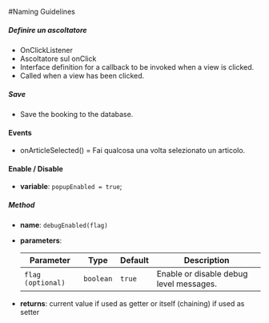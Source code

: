 #Naming Guidelines

##### Definire un ascoltatore
* OnClickListener
* Ascoltatore sul onClick
* Interface definition for a callback to be invoked when a view is clicked.
* Called when a view has been clicked.
 
##### Save
* Save the booking to the database. 

#### Events
* onArticleSelected() = Fai qualcosa una volta selezionato un articolo.

#### Enable / Disable
* **variable**: `popupEnabled = true`;

##### Method
* **name**: `debugEnabled(flag)`
* **parameters**:

  | Parameter | Type | Default | Description |
  | --------- | ---- | ------- | ----------- |
  | `flag (optional)` | `boolean` | `true` | Enable or disable debug level messages. |

* **returns**: current value if used as getter or itself (chaining) if used as setter

